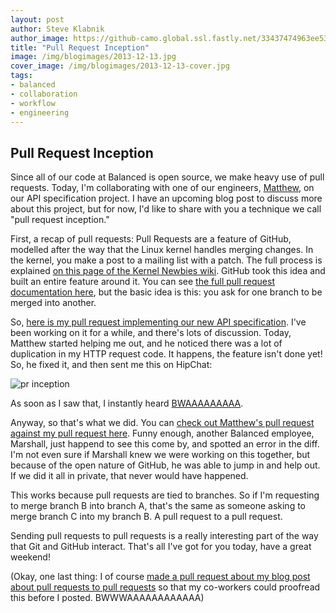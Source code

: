 ```yaml
---
layout: post
author: Steve Klabnik
author_image: https://github-camo.global.ssl.fastly.net/33437474963ee5377ce471d24fd23c6dbb3c50c9/687474703a2f2f626c6f672e62616c616e6365647061796d656e74732e636f6d2f696d672f617574686f72732f73746576655f6b6c61626e696b2e706e67
title: "Pull Request Inception"
image: /img/blogimages/2013-12-13.jpg
cover_image: /img/blogimages/2013-12-13-cover.jpg
tags:
- balanced
- collaboration
- workflow
- engineering
---
```


## Pull Request Inception

Since all of our code at Balanced is open source, we make heavy use of pull requests. Today, 
I'm collaborating with one of our engineers, [Matthew](https://github.com/matthewfl), on our API
specification project. I have an upcoming blog post to discuss more about this project, but for now,
I'd like to share with you a technique we call "pull request inception."

First, a recap of pull requests: Pull Requests are a feature of GitHub, modelled after the way that
the Linux kernel handles merging changes. In the kernel, you make a post to a mailing list with a patch.
The full process is explained [on this page of the Kernel Newbies wiki](http://kernelnewbies.org/UpstreamMerge/SubmittingPatches).
GitHub took this idea and built an entire feature around it. You can see [the full pull request documentation here](https://help.github.com/articles/using-pull-requests),
but the basic idea is this: you ask for one branch to be merged into another.

So, [here is my pull request implementing our new API specification](https://github.com/balanced/balanced-api/pull/431).
I've been working on it for a while, and there's lots of discussion. Today, Matthew started helping me out, and
he noticed there was a lot of duplication in my HTTP request code. It happens, the feature isn't done yet! So, he
fixed it, and then sent me this on HipChat:

![pr inception](http://i.imgur.com/w8EVXEI.png)

As soon as I saw that, I instantly heard [BWAAAAAAAAA](http://inception.davepedu.com/noflash.php).

Anyway, so that's what we did. You can [check out Matthew's pull request against my pull request here](https://github.com/balanced/balanced-api/pull/440).
Funny enough, another Balanced employee, Marshall, just happend to see this come by, and spotted an error in the diff.
I'm not even sure if Marshall knew we were working on this together, but because of the open nature of GitHub,
he was able to jump in and help out. If we did it all in private, that never would have happened.

This works because pull requests are tied to branches. So if I'm requesting to merge branch B into branch A, that's the same as someone asking to merge branch C into my branch B. A pull request to a pull request.

Sending pull requests to pull requests is a really interesting part of the way that Git and GitHub 
interact. That's all I've got for you today, have a great weekend!


(Okay, one last thing: I of course [made a pull request about my blog post about pull requests to pull requests](https://github.com/balanced/balanced.github.com/pull/52)
so that my co-workers could proofread this before I posted. BWWWAAAAAAAAAAAA)

